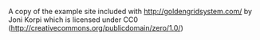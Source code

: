A copy of the example site included with http://goldengridsystem.com/ by Joni Korpi which is licensed under CC0 (http://creativecommons.org/publicdomain/zero/1.0/)  